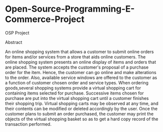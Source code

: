 # Open-Source-Programming-E-Commerce-Project
OSP Project


Abstract

An online shopping system that allows a customer to submit online orders for items and/or services from a store that aids online customers. The online shopping system presents an online display of items and orders that are placed. The system accepts the customer's proposal of a purchase order for the item. Hence, the customer can go online and make alterations to the order. Also, available service windows are offered to the customer as a function of customer chosen order and service types. When ordering goods,several shopping systems provide a virtual shopping cart for containing items selected for purchase. Successive items chosen for purchase are put into the virtual shopping cart until a customer finishes their shopping trip. Virtual shopping carts may be observed at any time, and their contents can be  modified or deleted accordingly by the user. Once the customer plans to submit an order purchased, the customer may print the objects of the virtual shopping basket so as  to get a hard copy record of the transaction performed. 
